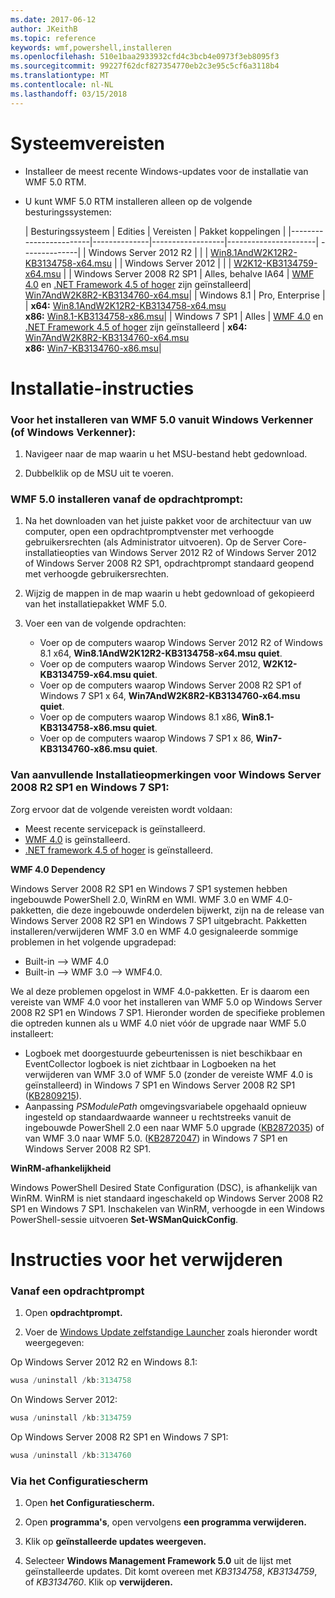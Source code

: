 ```yaml
---
ms.date: 2017-06-12
author: JKeithB
ms.topic: reference
keywords: wmf,powershell,installeren
ms.openlocfilehash: 510e1baa2933932cfd4c3bcb4e0973f3eb8095f3
ms.sourcegitcommit: 99227f62dcf827354770eb2c3e95c5cf6a3118b4
ms.translationtype: MT
ms.contentlocale: nl-NL
ms.lasthandoff: 03/15/2018
---
```

# <a name="system-requirements"></a>Systeemvereisten

- Installeer de meest recente Windows-updates voor de installatie van WMF 5.0 RTM.
- U kunt WMF 5.0 RTM installeren alleen op de volgende besturingssystemen:

    | Besturingssysteem       | Edities         | Vereisten        |  Pakket koppelingen |
    |------------------------|--------------|------------------|----------------------| --------------|
    | Windows Server 2012 R2 |  |  | [Win8.1AndW2K12R2-KB3134758-x64.msu](http://go.microsoft.com/fwlink/?LinkId=717507) |
    | Windows Server 2012    |  |  | [W2K12-KB3134759-x64.msu](http://go.microsoft.com/fwlink/?LinkId=717506) |
    | Windows Server 2008 R2 SP1 | Alles, behalve IA64 | [WMF 4.0](http://www.microsoft.com/en-us/download/details.aspx?id=40855) en [.NET Framework 4.5 of hoger](https://msdn.microsoft.com/library/5a4x27ek.aspx) zijn geïnstalleerd| [Win7AndW2K8R2-KB3134760-x64.msu](http://go.microsoft.com/fwlink/?LinkId=717504)|
    | Windows 8.1 | Pro, Enterprise | | **x64:**  [Win8.1AndW2K12R2-KB3134758-x64.msu](http://go.microsoft.com/fwlink/?LinkId=717507) </br> **x86:**  [Win8.1-KB3134758-x86.msu](http://go.microsoft.com/fwlink/?LinkID=717963)|
    | Windows 7 SP1 | Alles | [WMF 4.0](http://www.microsoft.com/en-us/download/details.aspx?id=40855) en [.NET Framework 4.5 of hoger](https://msdn.microsoft.com/library/5a4x27ek.aspx) zijn geïnstalleerd | **x64:**  [Win7AndW2K8R2-KB3134760-x64.msu](http://go.microsoft.com/fwlink/?LinkId=717504)  </br> **x86:**  [Win7-KB3134760-x86.msu](http://go.microsoft.com/fwlink/?LinkID=717962)|

# <a name="installation-instructions"></a>Installatie-instructies

### <a name="to-install-wmf-50-from-windows-explorer-or-file-explorer"></a>Voor het installeren van WMF 5.0 vanuit Windows Verkenner (of Windows Verkenner):

1. Navigeer naar de map waarin u het MSU-bestand hebt gedownload.

2. Dubbelklik op de MSU uit te voeren.

### <a name="to-install-wmf-50-from-command-prompt"></a>WMF 5.0 installeren vanaf de opdrachtprompt:

1. Na het downloaden van het juiste pakket voor de architectuur van uw computer, open een opdrachtpromptvenster met verhoogde gebruikersrechten (als Administrator uitvoeren). Op de Server Core-installatieopties van Windows Server 2012 R2 of Windows Server 2012 of Windows Server 2008 R2 SP1, opdrachtprompt standaard geopend met verhoogde gebruikersrechten.

2. Wijzig de mappen in de map waarin u hebt gedownload of gekopieerd van het installatiepakket WMF 5.0.

3. Voer een van de volgende opdrachten:
    - Voer op de computers waarop Windows Server 2012 R2 of Windows 8.1 x64, **Win8.1AndW2K12R2-KB3134758-x64.msu quiet**.
    - Voer op de computers waarop Windows Server 2012, **W2K12-KB3134759-x64.msu quiet**.
    - Voer op de computers waarop Windows Server 2008 R2 SP1 of Windows 7 SP1 x 64, **Win7AndW2K8R2-KB3134760-x64.msu quiet**.
    - Voer op de computers waarop Windows 8.1 x86, **Win8.1-KB3134758-x86.msu quiet**.
    - Voer op de computers waarop Windows 7 SP1 x 86, **Win7-KB3134760-x86.msu quiet**.

### <a name="additional-installation-notes-for-windows-server-2008-r2-sp1-and-windows-7-sp1"></a>Van aanvullende Installatieopmerkingen voor Windows Server 2008 R2 SP1 en Windows 7 SP1:

Zorg ervoor dat de volgende vereisten wordt voldaan:
- Meest recente servicepack is geïnstalleerd.
- [WMF 4.0](http://www.microsoft.com/en-us/download/details.aspx?id=40855) is geïnstalleerd.
- [.NET framework 4.5 of hoger](https://msdn.microsoft.com/library/5a4x27ek.aspx) is geïnstalleerd.

**WMF 4.0 Dependency**

Windows Server 2008 R2 SP1 en Windows 7 SP1 systemen hebben ingebouwde PowerShell 2.0, WinRM en WMI. WMF 3.0 en WMF 4.0-pakketten, die deze ingebouwde onderdelen bijwerkt, zijn na de release van Windows Server 2008 R2 SP1 en Windows 7 SP1 uitgebracht. Pakketten installeren/verwijderen WMF 3.0 en WMF 4.0 gesignaleerde sommige problemen in het volgende upgradepad:

- Built-in --> WMF 4.0
- Built-in --> WMF 3.0 --> WMF4.0. 

We al deze problemen opgelost in WMF 4.0-pakketten. Er is daarom een vereiste van WMF 4.0 voor het installeren van WMF 5.0 op Windows Server 2008 R2 SP1 en Windows 7 SP1. Hieronder worden de specifieke problemen die optreden kunnen als u WMF 4.0 niet vóór de upgrade naar WMF 5.0 installeert:

- Logboek met doorgestuurde gebeurtenissen is niet beschikbaar en EventCollector logboek is niet zichtbaar in Logboeken na het verwijderen van WMF 3.0 of WMF 5.0 (zonder de vereiste WMF 4.0 is geïnstalleerd) in Windows 7 SP1 en Windows Server 2008 R2 SP1 ([KB2809215](https://support.microsoft.com/en-us/kb/2809215)).
- Aanpassing *PSModulePath* omgevingsvariabele opgehaald opnieuw ingesteld op standaardwaarde wanneer u rechtstreeks vanuit de ingebouwde PowerShell 2.0 een naar WMF 5.0 upgrade ([KB2872035](https://support.microsoft.com/en-us/kb/2872035)) of van WMF 3.0 naar WMF 5.0. ([KB2872047](https://support.microsoft.com/en-us/kb/2872047)) in Windows 7 SP1 en Windows Server 2008 R2 SP1.

**WinRM-afhankelijkheid**

Windows PowerShell Desired State Configuration (DSC), is afhankelijk van WinRM. WinRM is niet standaard ingeschakeld op Windows Server 2008 R2 SP1 en Windows 7 SP1. Inschakelen van WinRM, verhoogde in een Windows PowerShell-sessie uitvoeren **Set-WSManQuickConfig**.

# <a name="uninstallation-instructions"></a>Instructies voor het verwijderen

### <a name="using-command-prompt"></a>Vanaf een opdrachtprompt

1.  Open **opdrachtprompt.**

2.  Voer de [Windows Update zelfstandige Launcher](https://support.microsoft.com/en-us/kb/934307) zoals hieronder wordt weergegeven:

Op Windows Server 2012 R2 en Windows 8.1:
```powershell
wusa /uninstall /kb:3134758
```
On Windows Server 2012:
```powershell
wusa /uninstall /kb:3134759
```
Op Windows Server 2008 R2 SP1 en Windows 7 SP1:
```powershell
wusa /uninstall /kb:3134760
```

### <a name="using-control-panel"></a>Via het Configuratiescherm

1.  Open **het Configuratiescherm.**

2.  Open **programma's**, open vervolgens **een programma verwijderen.**

3.  Klik op **geïnstalleerde updates weergeven.**

4.  Selecteer **Windows Management Framework 5.0** uit de lijst met geïnstalleerde updates. Dit komt overeen met *KB3134758*, *KB3134759*, of *KB3134760*. Klik op **verwijderen.**

